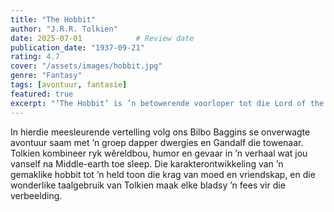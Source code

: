 ```yaml
---
title: "The Hobbit"
author: "J.R.R. Tolkien"
date: 2025-07-01            # Review date
publication_date: "1937-09-21"
rating: 4.7
cover: "/assets/images/hobbit.jpg"
genre: "Fantasy"
tags: [avontuur, fantasie]
featured: true
excerpt: "‘The Hobbit’ is ’n betowerende voorloper tot die Lord of the Rings met ’n epiese avontuur."
---
```


In hierdie meesleurende vertelling volg ons Bilbo Baggins se onverwagte avontuur saam met ’n groep dapper dwergies en Gandalf die towenaar. Tolkien kombineer ryk wêreldbou, humor en gevaar in ’n verhaal wat jou vanself na Middle-earth toe sleep. Die karakterontwikkeling van ’n gemaklike hobbit tot ’n held toon die krag van moed en vriendskap, en die wonderlike taalgebruik van Tolkien maak elke bladsy ’n fees vir die verbeelding.
